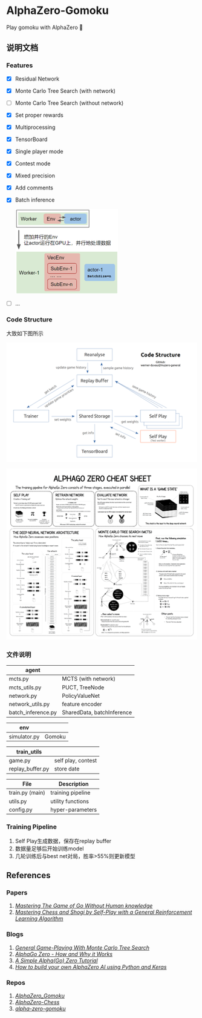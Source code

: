 # AlphaZero-Gomoku

Play gomoku with AlphaZero :hugs:



## 说明文档

### Features

- [x] Residual Network

- [x] Monte Carlo Tree Search (with network)

- [ ] Monte Carlo Tree Search (without network)

- [x] Set proper rewards

- [x] Multiprocessing

- [x] TensorBoard 

- [x] Single player mode

- [x] Contest mode

- [x] Mixed precision

- [x] Add comments

- [x] Batch inference

  <img src="assets/batch_inference.png" style="zoom: 50%;" />

- [ ] ...



### Code Structure

大致如下图所示


![](assets/code-structure.png)

![](assets/alpha_go_zero_cheat_sheet.png)



### 文件说明

| agent              |                            |
| ------------------ | -------------------------- |
| mcts.py            | MCTS (with network)        |
| mcts_utils.py      | PUCT, TreeNode             |
| network.py         | PolicyValueNet             |
| network_utils.py   | feature encoder            |
| batch_inference.py | SharedData, batchInference |

| env          |        |
| ------------ | ------ |
| simulator.py | Gomoku |

| train_utils      |                    |
| ---------------- | ------------------ |
| game.py          | self play, contest |
| replay_buffer.py | store date         |

| File            | Description       |
| --------------- | ----------------- |
| train.py (main) | training pipeline |
| utils.py        | utility functions |
| config.py       | hyper-parameters  |



### Training Pipeline

1. Self Play生成数据，保存在replay buffer
2. 数据量足够后开始训练model
3. 几轮训练后与best net对局，胜率>55%则更新模型



## References

### Papers

1. [_Mastering The Game of Go Without Human knowledge_](https://www.nature.com/articles/nature24270.epdf?author_access_token=VJXbVjaSHxFoctQQ4p2k4tRgN0jAjWel9jnR3ZoTv0PVW4gB86EEpGqTRDtpIz-2rmo8-KG06gqVobU5NSCFeHILHcVFUeMsbvwS-lxjqQGg98faovwjxeTUgZAUMnRQ)
2. [_Mastering Chess and Shogi by Self-Play with a General Reinforcement Learning Algorithm_](https://arxiv.org/pdf/1712.01815.pdf)

### Blogs

1. [_General Game-Playing With Monte Carlo Tree Search_](https://medium.com/@quasimik/monte-carlo-tree-search-applied-to-letterpress-34f41c86e238)
2. [_AlphaGo Zero - How and Why it Works_](http://tim.hibal.org/blog/alpha-zero-how-and-why-it-works/)
3. [_A Simple Alpha(Go) Zero Tutorial_](https://web.stanford.edu/~surag/posts/alphazero.html)
4. [_How to build your own AlphaZero AI using Python and Keras_](https://medium.com/applied-data-science/how-to-build-your-own-alphazero-ai-using-python-and-keras-7f664945c188)

### Repos

1. [_AlphaZero_Gomoku_](https://github.com/junxiaosong/AlphaZero_Gomoku)
2. [_AlphaZero-Chess_](https://github.com/DylanSnyder31/AlphaZero-Chess)
3. [_alpha-zero-gomoku_](https://github.com/hijkzzz/alpha-zero-gomoku)

